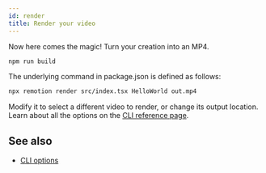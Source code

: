 ```yaml
---
id: render
title: Render your video
---
```


Now here comes the magic! Turn your creation into an MP4.

```bash
npm run build
```

The underlying command in package.json is defined as follows:

```bash
npx remotion render src/index.tsx HelloWorld out.mp4
```

Modify it to select a different video to render, or change its output location.
Learn about all the options on the [CLI reference page](cli).

## See also

- [CLI options](cli)
